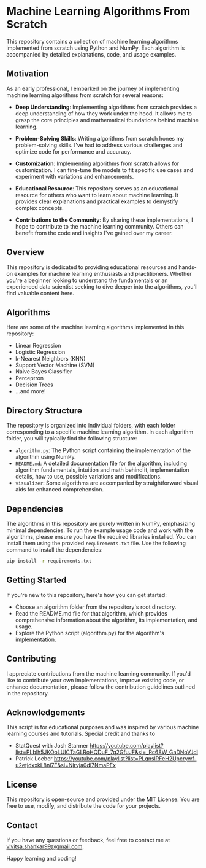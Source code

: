 # Machine Learning Algorithms From Scratch

This repository contains a collection of machine learning algorithms implemented from scratch using Python and NumPy. Each algorithm is accompanied by detailed explanations, code, and usage examples.

## Motivation

As an early professional, I embarked on the journey of implementing machine learning algorithms from scratch for several reasons:

- **Deep Understanding**: Implementing algorithms from scratch provides a deep understanding of how they work under the hood. It allows me to grasp the core principles and mathematical foundations behind machine learning.

- **Problem-Solving Skills**: Writing algorithms from scratch hones my problem-solving skills. I've had to address various challenges and optimize code for performance and accuracy.

- **Customization**: Implementing algorithms from scratch allows for customization. I can fine-tune the models to fit specific use cases and experiment with variations and enhancements.

- **Educational Resource**: This repository serves as an educational resource for others who want to learn about machine learning. It provides clear explanations and practical examples to demystify complex concepts.

- **Contributions to the Community**: By sharing these implementations, I hope to contribute to the machine learning community. Others can benefit from the code and insights I've gained over my career.

## Overview

This repository is dedicated to providing educational resources and hands-on examples for machine learning enthusiasts and practitioners. Whether you're a beginner looking to understand the fundamentals or an experienced data scientist seeking to dive deeper into the algorithms, you'll find valuable content here.

## Algorithms

Here are some of the machine learning algorithms implemented in this repository:

- Linear Regression
- Logistic Regression
- k-Nearest Neighbors (KNN)
- Support Vector Machine (SVM)
- Naive Bayes Classifier
- Perceptron
- Decision Trees
- ...and more!

## Directory Structure

The repository is organized into individual folders, with each folder corresponding to a specific machine learning algorithm. In each algorithm folder, you will typically find the following structure:

- `algorithm.py`: The Python script containing the implementation of the algorithm using NumPy.
- `README.md`: A detailed documentation file for the algorithm, including algorithm fundamentals, intuition and math behind it, implementation details, how to use, possible variations and modifications.
- `visualizer`: Some algorithms are accompanied by straightforward visual aids for enhanced comprehension.


## Dependencies

The algorithms in this repository are purely written in NumPy, emphasizing minimal dependencies. To run the example usage code and work with the algorithms, please ensure you have the required libraries installed. You can install them using the provided `requirements.txt` file. Use the following command to install the dependencies:

```bash
pip install -r requirements.txt
```

## Getting Started

If you're new to this repository, here's how you can get started:

* Choose an algorithm folder from the repository's root directory.
* Read the README.md file for that algorithm, which provides comprehensive information about the algorithm, its implementation, and usage.
* Explore the Python script (algorithm.py) for the algorithm's implementation.

## Contributing

I appreciate contributions from the machine learning community. If you'd like to contribute your own implementations, improve existing code, or enhance documentation, please follow the contribution guidelines outlined in the repository.

## Acknowledgements

This script is for educational purposes and was inspired by various machine learning courses and tutorials.
Special credit and thanks to 
* StatQuest with Josh Starmer https://youtube.com/playlist?list=PLblh5JKOoLUICTaGLRoHQDuF_7q2GfuJF&si=_Rc68W_GaDNoVJdl 
* Patrick Loeber https://youtube.com/playlist?list=PLqnslRFeH2Upcrywf-u2etjdxxkL8nl7E&si=Njrvja0dI7NmaPEx 

## License
This repository is open-source and provided under the MIT License. You are free to use, modify, and distribute the code for your projects.

## Contact
If you have any questions or feedback, feel free to contact me at vivitsa.shankar99@gmail.com. 

Happy learning and coding!